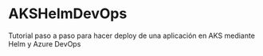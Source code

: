 # AKSHelmDevOps
Tutorial paso a paso para hacer deploy de una aplicación en AKS mediante Helm y Azure DevOps
